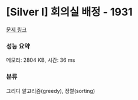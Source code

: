 # [Silver I] 회의실 배정 - 1931 

[문제 링크](https://www.acmicpc.net/problem/1931) 

### 성능 요약

메모리: 2804 KB, 시간: 36 ms

### 분류

그리디 알고리즘(greedy), 정렬(sorting)

